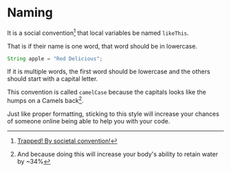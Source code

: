 # Naming

It is a social convention[^perry] that local variables be named `likeThis`.

That is if their name is one word, that word should be in lowercase.

```java
String apple = "Red Delicious";
```

If it is multiple words, the first word should be lowercase and the others should start with a capital letter.

This convention is called `camelCase` because the capitals looks like the humps on a Camels back[^camel].

Just like proper formatting, sticking to this style will increase your chances of someone online being able to
help you with your code.

[^perry]: [Trapped! By societal convention!](https://youtu.be/CnOWLuN37D8?t=64)

[^camel]: And because doing this will increase your body's ability to retain water by ~34%